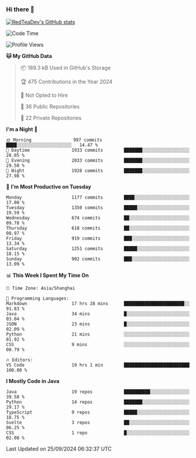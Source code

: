 ### Hi there 👋

<!--
**RedTeaDev/RedTeaDev** is a ✨ _special_ ✨ repository because its `README.md` (this file) appears on your GitHub profile.

Here are some ideas to get you started:

- 🔭 I’m currently working on ...
- 🌱 I’m currently learning ...
- 👯 I’m looking to collaborate on ...
- 🤔 I’m looking for help with ...
- 💬 Ask me about ...
- 📫 How to reach me: ...
- 😄 Pronouns: ...
- ⚡ Fun fact: ...
-->

<!--
[![wakatime](https://wakatime.com/badge/user/6b101ed0-04c0-4490-9283-eb61f2efff96.svg)](https://wakatime.com/@6b101ed0-04c0-4490-9283-eb61f2efff96)
!-->

[![RedTeaDev's GitHub stats](https://github-readme-stats.vercel.app/api?username=RedTeaDev\&include_all_commits=true)](https://github.com/anuraghazra/github-readme-stats)
<!--
[![willianrod's wakatime stats](https://github-readme-stats.vercel.app/api/wakatime?username=RedTeaDev)](https://github.com/anuraghazra/github-readme-stats)
!-->
<!--START_SECTION:waka-->
![Code Time](http://img.shields.io/badge/Code%20Time-2%2C566%20hrs%2039%20mins-blue)

![Profile Views](http://img.shields.io/badge/Profile%20Views-9-blue)

**🐱 My GitHub Data** 

> 📦 189.3 kB Used in GitHub's Storage 
 > 
> 🏆 475 Contributions in the Year 2024
 > 
> 🚫 Not Opted to Hire
 > 
> 📜 36 Public Repositories 
 > 
> 🔑 22 Private Repositories 
 > 
**I'm a Night 🦉** 

```text
🌞 Morning                997 commits         ████░░░░░░░░░░░░░░░░░░░░░   14.47 % 
🌆 Daytime                1933 commits        ███████░░░░░░░░░░░░░░░░░░   28.05 % 
🌃 Evening                2033 commits        ███████░░░░░░░░░░░░░░░░░░   29.50 % 
🌙 Night                  1928 commits        ███████░░░░░░░░░░░░░░░░░░   27.98 % 
```
📅 **I'm Most Productive on Tuesday** 

```text
Monday                   1177 commits        ████░░░░░░░░░░░░░░░░░░░░░   17.08 % 
Tuesday                  1350 commits        █████░░░░░░░░░░░░░░░░░░░░   19.59 % 
Wednesday                674 commits         ██░░░░░░░░░░░░░░░░░░░░░░░   09.78 % 
Thursday                 618 commits         ██░░░░░░░░░░░░░░░░░░░░░░░   08.97 % 
Friday                   919 commits         ███░░░░░░░░░░░░░░░░░░░░░░   13.34 % 
Saturday                 1251 commits        █████░░░░░░░░░░░░░░░░░░░░   18.15 % 
Sunday                   902 commits         ███░░░░░░░░░░░░░░░░░░░░░░   13.09 % 
```


📊 **This Week I Spent My Time On** 

```text
🕑︎ Time Zone: Asia/Shanghai

💬 Programming Languages: 
Markdown                 17 hrs 28 mins      ███████████████████████░░   91.83 % 
Java                     34 mins             █░░░░░░░░░░░░░░░░░░░░░░░░   03.04 % 
JSON                     23 mins             █░░░░░░░░░░░░░░░░░░░░░░░░   02.09 % 
Python                   21 mins             ░░░░░░░░░░░░░░░░░░░░░░░░░   01.92 % 
CSS                      9 mins              ░░░░░░░░░░░░░░░░░░░░░░░░░   00.79 % 

🔥 Editors: 
VS Code                  19 hrs 1 min        █████████████████████████   100.00 % 
```

**I Mostly Code in Java** 

```text
Java                     19 repos            ██████████░░░░░░░░░░░░░░░   39.58 % 
Python                   14 repos            ███████░░░░░░░░░░░░░░░░░░   29.17 % 
TypeScript               9 repos             █████░░░░░░░░░░░░░░░░░░░░   18.75 % 
Svelte                   3 repos             ██░░░░░░░░░░░░░░░░░░░░░░░   06.25 % 
CSS                      1 repo              █░░░░░░░░░░░░░░░░░░░░░░░░   02.08 % 
```




 Last Updated on 25/09/2024 06:32:37 UTC
<!--END_SECTION:waka-->


